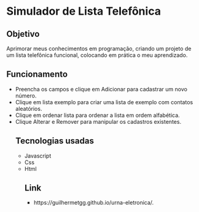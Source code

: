 <body>
<h1>Simulador de Lista Telefônica</h1>
<h2>Objetivo</h1>
Aprimorar meus conhecimentos em programação, criando um projeto de um lista telefônica funcional, colocando em prática o meu aprendizado.
  
 <h2>Funcionamento</h2>
 <ul>
  <li>Preencha os campos e clique em Adicionar para cadastrar um novo número.</li>
   <li>Clique em lista exemplo para criar uma lista de exemplo com contatos aleatórios.</li>
   <li>Clique em ordenar lista para ordenar a lista em ordem alfabética.</li>
   <li>Clique Alterar e Remover para manipular os cadastros existentes.</li>
   <h2>Tecnologias usadas</h2>
 <ul>
  <li>Javascript</li>
  <li>Css</li>
  <li>Html</li>
  
   <h2>Link</h2>
 <ul>
   <li>https://guilhermetgg.github.io/urna-eletronica/.</li>
  
    
    
